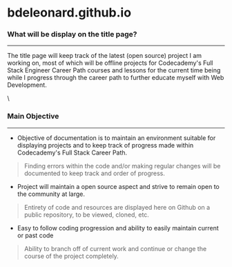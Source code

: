# bdeleonard.github.io
### What will be display on the title page?
------------------
The title page will keep track of the latest (open source) project I am working on, most of which will be offline projects for Codecademy's Full Stack Engineer Career Path courses and lessons for the current time being while I progress through the career path to further educate myself with Web Development.

\
### Main Objective
------------------
- Objective of documentation is to maintain an environment suitable for displaying projects and to keep track of progress made within Codecademy's Full Stack Career Path.
> Finding errors within the code and/or making regular changes will be documented to keep track and order of progress.
- Project will maintain a open source aspect and strive to remain open to the community at large.
> Entirety of code and resources are displayed here on Github on a public repository, to be viewed, cloned, etc.
- Easy to follow coding progression and ability to easily maintain current or past code
> Ability to branch off of current work and continue or change the course of the project completely.
